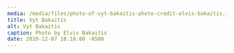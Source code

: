 ```yaml
---
media: /media/files/photo-of-vyt-bakaitis-photo-credit-elvis-bakaitis.jpg
title: Vyt Bakaitis
alt: Vyt Bakaitis
caption: Photo by Elvis Bakaitis
date: 2020-12-07 18:18:00 -0500
---
```

